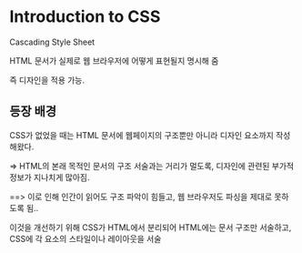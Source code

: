 # Introduction to CSS 

Cascading Style Sheet 

HTML 문서가 실제로 웹 브라우저에 어떻게 표현될지 명시해 줌 

즉 디자인을 적용 가능.

## 등장 배경 

CSS가 없었을 때는 HTML 문서에 웹페이지의 구조뿐만 아니라 디자인 요소까지 작성해왔다.

=> HTML의 본래 목적인 문서의 구조 서술과는 거리가 멀도록, 디자인에 관련된 부가적 정보가 지나치게 많아짐. 

==> 이로 인해 인간이 읽어도 구조 파악이 힘들고, 웹 브라우저도 파싱을 제대로 못하도록 됨..

이것을 개선하기 위해 CSS가 HTML에서 분리되어 HTML에는 문서 구조만 서술하고, CSS에 각 요소의 스타일이나 레이아웃을 서술